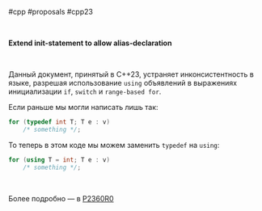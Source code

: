 #cpp #proposals #cpp23

<br/>

**Extend init-statement to allow alias-declaration**

<br/>

Данный документ, принятый в C++23, устраняет инконсистентность в языке, разрешая использование `using` объявлений в выражениях инициализации `if`, `switch` и `range-based for`.

Если раньше мы могли написать лишь так:

```c++
for (typedef int T; T e : v)
	/* something */;
```

То теперь в этом коде мы можем заменить `typedef` на `using`:

```c++
for (using T = int; T e : v)
	/* something */;
```

<br/>

Более подробно — в [P2360R0](https://www.open-std.org/jtc1/sc22/wg21/docs/papers/2021/p2360r0.html)